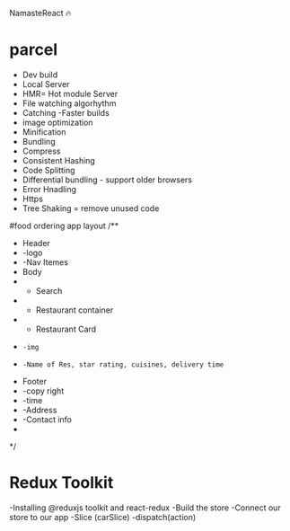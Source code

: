 NamasteReact 🔥 


# parcel
- Dev build 
- Local Server
- HMR= Hot module Server
- File watching algorhythm
- Catching -Faster builds
- image optimization
- Minification 
- Bundling
- Compress
- Consistent Hashing 
- Code Splitting
- Differential bundling - support older browsers 
- Error Hnadling
- Https
- Tree Shaking = remove unused code   

#food ordering app layout 
/**
 * Header 
 * -logo
 * -Nav Itemes
 * Body 
 * - Search
 * - Restaurant container 
 *   - Restaurant Card
 *     -img
 *     -Name of Res, star rating, cuisines, delivery time 
 * Footer
 *  -copy right 
 *  -time 
 *  -Address 
 *  -Contact info
 * 
 */

 # Redux Toolkit
 -Installing @reduxjs toolkit and react-redux
 -Build the store
 -Connect our store to our app
 -Slice (carSlice)
 -dispatch(action)
